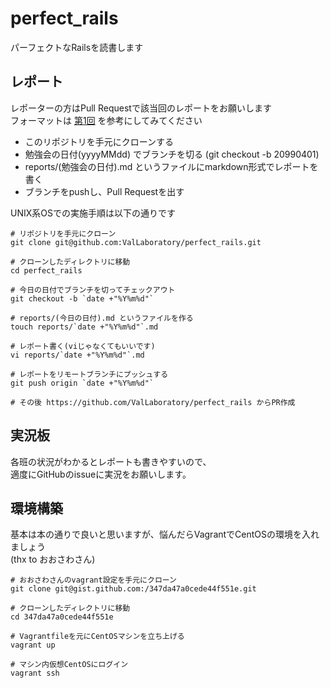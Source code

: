 perfect_rails
=============

パーフェクトなRailsを読書します

レポート
---

レポーターの方はPull Requestで該当回のレポートをお願いします<br>
フォーマットは [第1回](https://github.com/ValLaboratory/perfect_rails/blob/master/reports/20140826.md) を参考にしてみてください

+ このリポジトリを手元にクローンする
+ 勉強会の日付(yyyyMMdd) でブランチを切る (git checkout -b 20990401)
+ reports/(勉強会の日付).md というファイルにmarkdown形式でレポートを書く
+ ブランチをpushし、Pull Requestを出す

UNIX系OSでの実施手順は以下の通りです

~~~
# リポジトリを手元にクローン
git clone git@github.com:ValLaboratory/perfect_rails.git

# クローンしたディレクトリに移動
cd perfect_rails

# 今日の日付でブランチを切ってチェックアウト
git checkout -b `date +"%Y%m%d"`

# reports/(今日の日付).md というファイルを作る
touch reports/`date +"%Y%m%d"`.md

# レポート書く(viじゃなくてもいいです)
vi reports/`date +"%Y%m%d"`.md

# レポートをリモートブランチにプッシュする
git push origin `date +"%Y%m%d"`

# その後 https://github.com/ValLaboratory/perfect_rails からPR作成
~~~

実況板
---

各班の状況がわかるとレポートも書きやすいので、<br>
適度にGitHubのissueに実況をお願いします。

環境構築
---

基本は本の通りで良いと思いますが、悩んだらVagrantでCentOSの環境を入れましょう<br>
(thx to おおさわさん)

~~~
# おおさわさんのvagrant設定を手元にクローン
git clone git@gist.github.com:/347da47a0cede44f551e.git

# クローンしたディレクトリに移動
cd 347da47a0cede44f551e

# Vagrantfileを元にCentOSマシンを立ち上げる
vagrant up

# マシン内仮想CentOSにログイン
vagrant ssh
~~~
